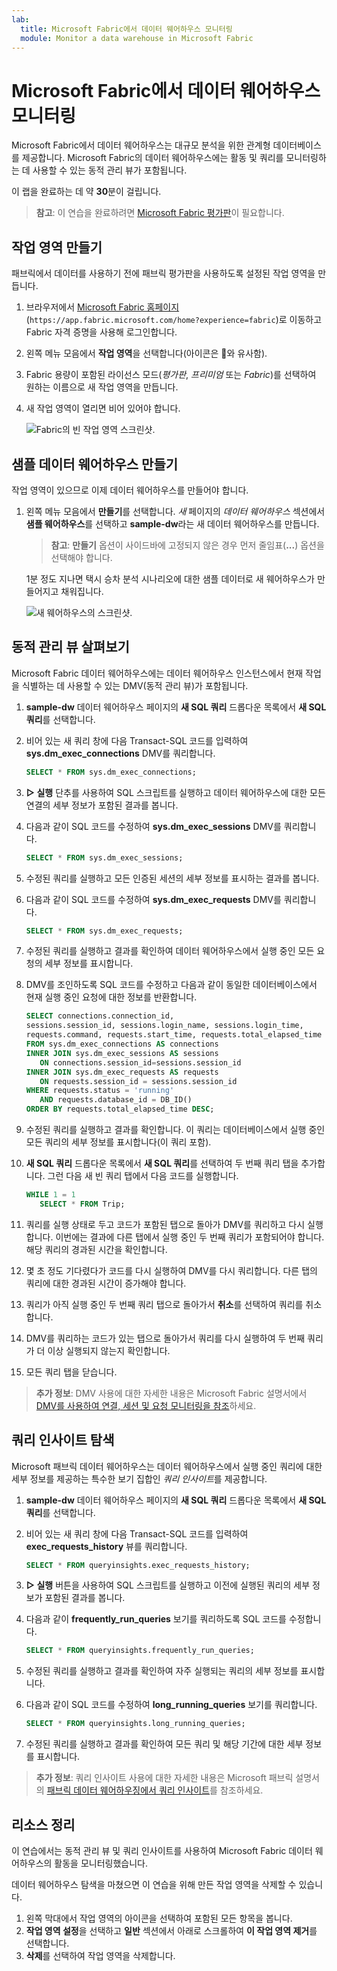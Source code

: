 ```yaml
---
lab:
  title: Microsoft Fabric에서 데이터 웨어하우스 모니터링
  module: Monitor a data warehouse in Microsoft Fabric
---
```


# Microsoft Fabric에서 데이터 웨어하우스 모니터링

Microsoft Fabric에서 데이터 웨어하우스는 대규모 분석을 위한 관계형 데이터베이스를 제공합니다. Microsoft Fabric의 데이터 웨어하우스에는 활동 및 쿼리를 모니터링하는 데 사용할 수 있는 동적 관리 뷰가 포함됩니다.

이 랩을 완료하는 데 약 **30**분이 걸립니다.

> **참고**: 이 연습을 완료하려면 [Microsoft Fabric 평가판](https://learn.microsoft.com/fabric/get-started/fabric-trial)이 필요합니다.

## 작업 영역 만들기

패브릭에서 데이터를 사용하기 전에 패브릭 평가판을 사용하도록 설정된 작업 영역을 만듭니다.

1. 브라우저에서 [Microsoft Fabric 홈페이지](https://app.fabric.microsoft.com/home?experience=fabric)(`https://app.fabric.microsoft.com/home?experience=fabric`)로 이동하고 Fabric 자격 증명을 사용해 로그인합니다.
1. 왼쪽 메뉴 모음에서 **작업 영역**을 선택합니다(아이콘은 와 유사함).
1. Fabric 용량이 포함된 라이선스 모드(*평가판*, *프리미엄* 또는 *Fabric*)를 선택하여 원하는 이름으로 새 작업 영역을 만듭니다.
1. 새 작업 영역이 열리면 비어 있어야 합니다.

    ![Fabric의 빈 작업 영역 스크린샷.](./Images/new-workspace.png)

## 샘플 데이터 웨어하우스 만들기

작업 영역이 있으므로 이제 데이터 웨어하우스를 만들어야 합니다.

1. 왼쪽 메뉴 모음에서 **만들기**를 선택합니다. *새* 페이지의 *데이터 웨어하우스* 섹션에서 **샘플 웨어하우스**를 선택하고 **sample-dw**라는 새 데이터 웨어하우스를 만듭니다.

    >**참고**: **만들기** 옵션이 사이드바에 고정되지 않은 경우 먼저 줄임표(**...**) 옵션을 선택해야 합니다.

    1분 정도 지나면 택시 승차 분석 시나리오에 대한 샘플 데이터로 새 웨어하우스가 만들어지고 채워집니다.

    ![새 웨어하우스의 스크린샷.](./Images/sample-data-warehouse.png)

## 동적 관리 뷰 살펴보기

Microsoft Fabric 데이터 웨어하우스에는 데이터 웨어하우스 인스턴스에서 현재 작업을 식별하는 데 사용할 수 있는 DMV(동적 관리 뷰)가 포함됩니다.

1. **sample-dw** 데이터 웨어하우스 페이지의 **새 SQL 쿼리** 드롭다운 목록에서 **새 SQL 쿼리**를 선택합니다.
1. 비어 있는 새 쿼리 창에 다음 Transact-SQL 코드를 입력하여 **sys.dm_exec_connections** DMV를 쿼리합니다.

    ```sql
   SELECT * FROM sys.dm_exec_connections;
    ```

1. **&#9655; 실행** 단추를 사용하여 SQL 스크립트를 실행하고 데이터 웨어하우스에 대한 모든 연결의 세부 정보가 포함된 결과를 봅니다.
1. 다음과 같이 SQL 코드를 수정하여 **sys.dm_exec_sessions** DMV를 쿼리합니다.

    ```sql
   SELECT * FROM sys.dm_exec_sessions;
    ```

1. 수정된 쿼리를 실행하고 모든 인증된 세션의 세부 정보를 표시하는 결과를 봅니다.
1. 다음과 같이 SQL 코드를 수정하여 **sys.dm_exec_requests** DMV를 쿼리합니다.

    ```sql
   SELECT * FROM sys.dm_exec_requests;
    ```

1. 수정된 쿼리를 실행하고 결과를 확인하여 데이터 웨어하우스에서 실행 중인 모든 요청의 세부 정보를 표시합니다.
1. DMV를 조인하도록 SQL 코드를 수정하고 다음과 같이 동일한 데이터베이스에서 현재 실행 중인 요청에 대한 정보를 반환합니다.

    ```sql
   SELECT connections.connection_id,
    sessions.session_id, sessions.login_name, sessions.login_time,
    requests.command, requests.start_time, requests.total_elapsed_time
   FROM sys.dm_exec_connections AS connections
   INNER JOIN sys.dm_exec_sessions AS sessions
       ON connections.session_id=sessions.session_id
   INNER JOIN sys.dm_exec_requests AS requests
       ON requests.session_id = sessions.session_id
   WHERE requests.status = 'running'
       AND requests.database_id = DB_ID()
   ORDER BY requests.total_elapsed_time DESC;
    ```

1. 수정된 쿼리를 실행하고 결과를 확인합니다. 이 쿼리는 데이터베이스에서 실행 중인 모든 쿼리의 세부 정보를 표시합니다(이 쿼리 포함).
1. **새 SQL 쿼리** 드롭다운 목록에서 **새 SQL 쿼리**를 선택하여 두 번째 쿼리 탭을 추가합니다. 그런 다음 새 빈 쿼리 탭에서 다음 코드를 실행합니다.

    ```sql
   WHILE 1 = 1
       SELECT * FROM Trip;
    ```

1. 쿼리를 실행 상태로 두고 코드가 포함된 탭으로 돌아가 DMV를 쿼리하고 다시 실행합니다. 이번에는 결과에 다른 탭에서 실행 중인 두 번째 쿼리가 포함되어야 합니다. 해당 쿼리의 경과된 시간을 확인합니다.
1. 몇 초 정도 기다렸다가 코드를 다시 실행하여 DMV를 다시 쿼리합니다. 다른 탭의 쿼리에 대한 경과된 시간이 증가해야 합니다.
1. 쿼리가 아직 실행 중인 두 번째 쿼리 탭으로 돌아가서 **취소**를 선택하여 쿼리를 취소합니다.
1. DMV를 쿼리하는 코드가 있는 탭으로 돌아가서 쿼리를 다시 실행하여 두 번째 쿼리가 더 이상 실행되지 않는지 확인합니다.
1. 모든 쿼리 탭을 닫습니다.

> **추가 정보**: DMV 사용에 대한 자세한 내용은 Microsoft Fabric 설명서에서 [DMV를 사용하여 연결, 세션 및 요청 모니터링을 참조](https://learn.microsoft.com/fabric/data-warehouse/monitor-using-dmv)하세요.

## 쿼리 인사이트 탐색

Microsoft 패브릭 데이터 웨어하우스는 데이터 웨어하우스에서 실행 중인 쿼리에 대한 세부 정보를 제공하는 특수한 보기 집합인 *쿼리 인사이트*를 제공합니다.

1. **sample-dw** 데이터 웨어하우스 페이지의 **새 SQL 쿼리** 드롭다운 목록에서 **새 SQL 쿼리**를 선택합니다.
1. 비어 있는 새 쿼리 창에 다음 Transact-SQL 코드를 입력하여 **exec_requests_history** 뷰를 쿼리합니다.

    ```sql
   SELECT * FROM queryinsights.exec_requests_history;
    ```

1. **&#9655; 실행** 버튼을 사용하여 SQL 스크립트를 실행하고 이전에 실행된 쿼리의 세부 정보가 포함된 결과를 봅니다.
1. 다음과 같이 **frequently_run_queries** 보기를 쿼리하도록 SQL 코드를 수정합니다.

    ```sql
   SELECT * FROM queryinsights.frequently_run_queries;
    ```

1. 수정된 쿼리를 실행하고 결과를 확인하여 자주 실행되는 쿼리의 세부 정보를 표시합니다.
1. 다음과 같이 SQL 코드를 수정하여 **long_running_queries** 보기를 쿼리합니다.

    ```sql
   SELECT * FROM queryinsights.long_running_queries;
    ```

1. 수정된 쿼리를 실행하고 결과를 확인하여 모든 쿼리 및 해당 기간에 대한 세부 정보를 표시합니다.

> **추가 정보**: 쿼리 인사이트 사용에 대한 자세한 내용은 Microsoft 패브릭 설명서의 [패브릭 데이터 웨어하우징에서 쿼리 인사이트](https://learn.microsoft.com/fabric/data-warehouse/query-insights)를 참조하세요.


## 리소스 정리

이 연습에서는 동적 관리 뷰 및 쿼리 인사이트를 사용하여 Microsoft Fabric 데이터 웨어하우스의 활동을 모니터링했습니다.

데이터 웨어하우스 탐색을 마쳤으면 이 연습을 위해 만든 작업 영역을 삭제할 수 있습니다.

1. 왼쪽 막대에서 작업 영역의 아이콘을 선택하여 포함된 모든 항목을 봅니다.
1. **작업 영역 설정**을 선택하고 **일반** 섹션에서 아래로 스크롤하여 **이 작업 영역 제거**를 선택합니다.
1. **삭제**를 선택하여 작업 영역을 삭제합니다.
